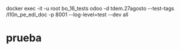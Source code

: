 docker exec -it -u root bo_16_tests odoo -d tdem.27agosto --test-tags /l10n_pe_edi_doc  -p 8001 --log-level=test --dev all

# prueba